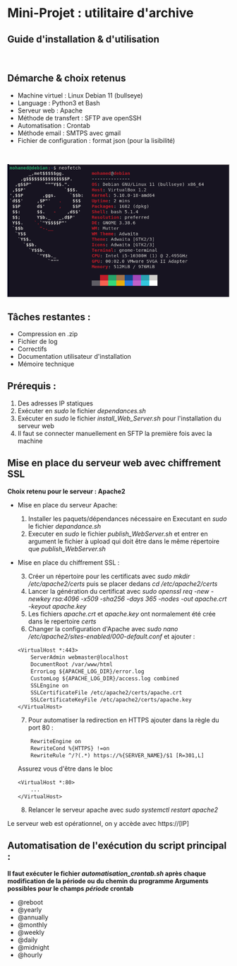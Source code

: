 # **Mini-Projet : utilitaire d'archive**

## **Guide d'installation & d'utilisation**

<br>

## Démarche & choix retenus

- Machine virtuel : Linux Debian 11 (bullseye)
- Language : Python3 et Bash
- Serveur web : Apache
- Méthode de transfert : SFTP ave openSSH
- Automatisation : Crontab
- Méthode email : SMTPS avec gmail
- Fichier de configuration : format json (pour la lisibilité)

<br>

![alt text](neofetch.png)

## Tâches restantes :

- Compression en .zip
- Fichier de log
- Correctifs
- Documentation utilisateur d'installation
- Mémoire technique

## Prérequis :

1. Des adresses IP statiques
2. Exécuter en _sudo_ le fichier _dependances.sh_
3. Exécuter en _sudo_ le fichier _install_Web_Server.sh_ pour l'installation du serveur web
4. Il faut se connecter manuellement en SFTP la première fois avec la machine

## Mise en place du serveur web avec chiffrement SSL

**Choix retenu pour le serveur : Apache2**

- Mise en place du serveur Apache:

  1. Installer les paquets/dépendances nécessaire en Executant en _sudo_ le fichier _depandance.sh_
  2. Executer en _sudo_ le fichier _publish_WebServer.sh_ et entrer en argument le fichier à upload qui doit être dans le même répertoire que _publish_WebServer.sh_
     <br>

- Mise en place du chiffrement SSL :

  3. Créer un répertoire pour les certificats avec _sudo mkdir /etc/apache2/certs_ puis se placer dedans _cd /etc/apache2/certs_
  4. Lancer la génération du certificat avec _sudo openssl req -new -newkey rsa:4096 -x509 -sha256 -days 365 -nodes -out apache.crt -keyout apache.key_
  5. Les fichiers _apache.crt_ et _apache.key_ ont normalement été crée dans le repertoire _certs_
  6. Changer la configuration d'Apache avec _sudo nano /etc/apache2/sites-enabled/000-default.conf_ et ajouter :

  ```
  <VirtualHost *:443>
      ServerAdmin webmaster@localhost
      DocumentRoot /var/www/html
      ErrorLog ${APACHE_LOG_DIR}/error.log
      CustomLog ${APACHE_LOG_DIR}/access.log combined
      SSLEngine on
      SSLCertificateFile /etc/apache2/certs/apache.crt
      SSLCertificateKeyFile /etc/apache2/certs/apache.key
  </VirtualHost>
  ```

  7. Pour automatiser la redirection en HTTPS ajouter dans la règle du port 80 :

  ```
      RewriteEngine on
      RewriteCond %{HTTPS} !=on
      RewriteRule ^/?(.*) https://%{SERVER_NAME}/$1 [R=301,L]
  ```

  Assurez vous d'être dans le bloc

  ```
  <VirtualHost *:80>
      ...
  </VirtualHost>
  ```

  8. Relancer le serveur apache avec _sudo systemctl restart apache2_

Le serveur web est opérationnel, on y accède avec https://[IP]

## Automatisation de l'exécution du script principal :

**Il faut exécuter le fichier _automatisation_crontab.sh_ après chaque modification de la période ou du chemin du programme
Arguments possibles pour le champs _période_ crontab**

- @reboot
- @yearly
- @annually
- @monthly
- @weekly
- @daily
- @midnight
- @hourly

